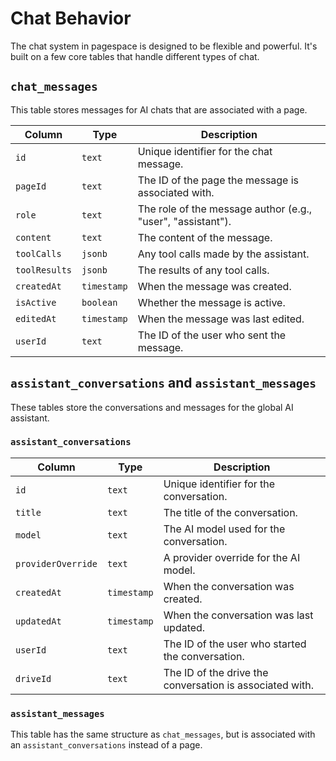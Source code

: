 # Chat Behavior

The chat system in pagespace is designed to be flexible and powerful. It's built on a few core tables that handle different types of chat.

## `chat_messages`

This table stores messages for AI chats that are associated with a page.

| Column | Type | Description |
| --- | --- | --- |
| `id` | `text` | Unique identifier for the chat message. |
| `pageId` | `text` | The ID of the page the message is associated with. |
| `role` | `text` | The role of the message author (e.g., "user", "assistant"). |
| `content` | `text` | The content of the message. |
| `toolCalls` | `jsonb` | Any tool calls made by the assistant. |
| `toolResults` | `jsonb` | The results of any tool calls. |
| `createdAt` | `timestamp` | When the message was created. |
| `isActive` | `boolean` | Whether the message is active. |
| `editedAt` | `timestamp` | When the message was last edited. |
| `userId` | `text` | The ID of the user who sent the message. |

## `assistant_conversations` and `assistant_messages`

These tables store the conversations and messages for the global AI assistant.

### `assistant_conversations`

| Column | Type | Description |
| --- | --- | --- |
| `id` | `text` | Unique identifier for the conversation. |
| `title` | `text` | The title of the conversation. |
| `model` | `text` | The AI model used for the conversation. |
| `providerOverride` | `text` | A provider override for the AI model. |
| `createdAt` | `timestamp` | When the conversation was created. |
| `updatedAt` | `timestamp` | When the conversation was last updated. |
| `userId` | `text` | The ID of the user who started the conversation. |
| `driveId` | `text` | The ID of the drive the conversation is associated with. |

### `assistant_messages`

This table has the same structure as `chat_messages`, but is associated with an `assistant_conversations` instead of a page.